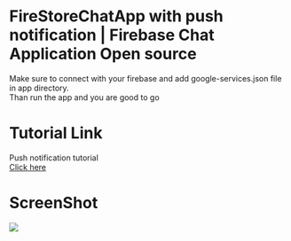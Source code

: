 
# FireStoreChatApp with push notification | Firebase Chat Application Open source
Make sure to connect with your firebase and add google-services.json file in app directory.   
Than run the app and you are good to go   

# Tutorial Link   
Push notification tutorial   
[Click here](https://www.youtube.com/playlist?list=PLVW1e1FvhW64L2Lg5b2CPehBDBDzcjNmP)


# ScreenShot   
![](https://media.giphy.com/media/iI4AhlzQRG6Lke8brj/source.gif)

